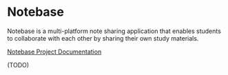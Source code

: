 # Notebase
Notebase is a multi-platform note sharing application that enables students to collaborate with each other by sharing their own study materials.

[Notebase Project Documentation](https://drive.google.com/drive/folders/1PU8NdXnkOPtFB2AzdcUkvElmHGvGw9a4?usp=sharing)

(TODO)
